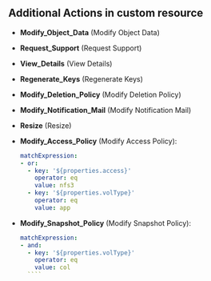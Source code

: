 ## Additional Actions in custom resource
* **Modify_Object_Data** (Modify Object Data)
* **Request_Support** (Request Support)
* **View_Details** (View Details)
* **Regenerate_Keys** (Regenerate Keys)

* **Modify_Deletion_Policy** (Modify Deletion Policy)
* **Modify_Notification_Mail** (Modify Notification Mail)

* **Resize** (Resize)
* **Modify_Access_Policy** (Modify Access Policy):
    ````yaml
  matchExpression:
  - or:
      - key: '${properties.access}'
        operator: eq
        value: nfs3
      - key: '${properties.volType}'
        operator: eq
        value: app
    ````
* **Modify_Snapshot_Policy** (Modify Snapshot Policy):
    ````yaml
  matchExpression:
  - and:
      - key: '${properties.volType}'
        operator: eq
        value: col
      ````
